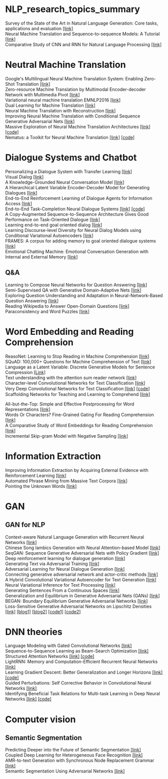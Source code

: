 # NLP_research_topics_summary
Survey of the State of the Art in Natural Language Generation: Core tasks, applications and evaluation [[link]](https://arxiv.org/abs/1703.09902)  
Neural Machine Translation and Sequence-to-sequence Models: A Tutorial [[link]](https://arxiv.org/abs/1703.01619)  
Comparative Study of CNN and RNN for Natural Language Processing [[link]](https://arxiv.org/pdf/1702.01923.pdf)  

# Neutral Machine Translation 
Google's Multilingual Neural Machine Translation System: Enabling Zero-Shot Translation [[link]](https://arxiv.org/abs/1611.04558v1)  
Zero-resource Machine Translation by Multimodal Encoder-decoder Network with Multimedia Pivot [[link]](https://arxiv.org/abs/1611.04503v1)  
Variational neural machine translation EMNLP2016 [[link]](https://arxiv.org/pdf/1605.07869.pdf)  
Dual Learning for Machine Translation [[link]](https://arxiv.org/abs/1611.00179)  
Neural Machine Translation with Reconstruction [[link]](https://arxiv.org/pdf/1611.01874v2.pdf)  
Improving Neural Machine Translation with Conditional Sequence Generative Adversarial Nets [[link]](https://arxiv.org/abs/1703.04887)  
Massive Exploration of Neural Machine Translation Architectures [[link]](https://arxiv.org/abs/1703.03906) [[code]](https://github.com/google/seq2seq/)  
Nematus: a Toolkit for Neural Machine Translation [[link]](https://arxiv.org/pdf/1703.04357.pdf) [[code]](https://github.com/rsennrich/nematus)  

# Dialogue Systems and Chatbot
Personalizing a Dialogue System with Transfer Learning [[link]](https://arxiv.org/abs/1610.02891v2)  
Visual Dialog [[link]](https://arxiv.org/abs/1611.08669v2)  
A Knowledge-Grounded Neural Conversation Model [[link]](https://arxiv.org/pdf/1702.01932.pdf)  
A Hierarchical Latent Variable Encoder-Decoder Model for Generating Dialogues [[link]](https://arxiv.org/pdf/1605.06069.pdf)  
End-to-End Reinforcement Learning of Dialogue Agents for Information Access [[link]](https://arxiv.org/abs/1609.00777v2)  
End-to-End Task-Completion Neural Dialogue Systems [[link]](https://arxiv.org/abs/1703.01008) [[code]](https://github.com/MiuLab/TC-Bot)  
A Copy-Augmented Sequence-to-Sequence Architecture Gives Good Performance on Task-Oriented Dialogue [[link]](https://arxiv.org/pdf/1701.04024.pdf)  
Learning end-to-end goal oriented dialog [[link]](https://openreview.net/pdf?id=S1Bb3D5gg)  
Learning Discourse-level Diversity for Neural Dialog Models using Conditional Variational Autoencoders [[link]](https://arxiv.org/pdf/1703.10960.pdf)  
FRAMES: A corpus for adding memory to goal oriented dialogue systems [[link]](https://arxiv.org/pdf/1704.00057.pdf)  
Emotional Chatting Machine: Emotional Conversation Generation with Internal and External Memory [[link]](https://arxiv.org/abs/1704.01074)  
## Q&A
Learning to Compose Neural Networks for Question Answering [[link]](https://arxiv.org/abs/1601.01705v4)  
Semi-Supervised QA with Generative Domain-Adaptive Nets [[link]](https://arxiv.org/abs/1702.02206v1)  
Exploring Question Understanding and Adaptation in Neural-Network-Based Question Answering [[link]](https://arxiv.org/pdf/1703.04617.pdf)  
Reading Wikipedia to Answer Open-Domain Questions [[link]](https://arxiv.org/abs/1704.00051)  
Paraconsistency and Word Puzzles [[link]](https://arxiv.org/abs/1608.01338)  

# Word Embedding and Reading Comprehension
ReasoNet: Learning to Stop Reading in Machine Comprehension [[link]](https://arxiv.org/abs/1609.05284v1)  
SQuAD: 100,000+ Questions for Machine Comprehension of Text [[link]](https://arxiv.org/abs/1606.05250)  
Language as a Latent Variable: Discrete Generative Models for Sentence Compression [[Link]](https://arxiv.org/pdf/1609.07317v1.pdf)  
Text understanding with the attention sum reader network [[link]](https://arxiv.org/abs/1603.01547)  
Character-level Convolutional Networks for Text Classification [[link]](https://arxiv.org/abs/1509.01626)  
Very Deep Convolutional Networks for Text Classiﬁcation [[link]](https://arxiv.org/abs/1606.01781) [[code]](https://github.com/geduo15/Very-Deep-Convolutional-Networks-for-Natural-Language-Processing-in-tensorflow)  
Scaffolding Networks for Teaching and Learning to Comprehend [[link]](https://arxiv.org/abs/1702.08653)  

All-but-the-Top: Simple and Effective Postprocessing for Word Representations [[link]](https://arxiv.org/abs/1702.01417)  
Words Or Characters? Fine-Grained Gating For Reading Comprehension [[link]](https://arxiv.org/pdf/1611.01724v1.pdf)  
A Comparative Study of Word Embeddings for Reading Comprehension [[link]](https://arxiv.org/abs/1703.00993)  
Incremental Skip-gram Model with Negative Sampling [[link]](https://arxiv.org/pdf/1704.03956.pdf)  

# Information Extraction
Improving Information Extraction by Acquiring External Evidence with Reinforcement Learning [[link]]()  
Automated Phrase Mining from Massive Text Corpora [[link]](https://arxiv.org/abs/1702.04457v2)  
Pointing the Unknown Words [[link]](https://arxiv.org/abs/1603.08148v3)  

# GAN
## GAN for NLP
Context-aware Natural Language Generation with Recurrent Neural Networks [[link]](https://arxiv.org/abs/1611.09900v1)  
Chinese Song Iambics Generation with Neural Attention-based Model [[link]](https://arxiv.org/abs/1604.06274v2)  
SeqGAN: Sequence Generative Adversarial Nets with Policy Gradient [[link]](https://arxiv.org/pdf/1609.05473.pdf)  
Deep reinforcement learning for dialogue generation [[link]](https://arxiv.org/abs/1606.01541)  
Generating Text via Adversarial Training [[link]](http://people.duke.edu/~yz196/pdf/textgan.pdf)  
Adversarial Learning for Neural Dialogue Generation [[link]](https://arxiv.org/pdf/1701.06547.pdf)  
Connecting generative adversarial network and actor-critic methods [[link]](https://arxiv.org/pdf/1610.01945.pdf)  
A Hybrid Convolutional Variational Autoencoder for Text Generation [[link]](https://arxiv.org/pdf/1702.02390.pdf)  
Neural Variational Inference for Text Processing [[link]](https://arxiv.org/pdf/1511.06038.pdf)  
Generating Sentences From a Continuous Spaces [[link]](https://aclweb.org/anthology/K/K16/K16-1002.pdf)  
Generalization and Equilibrium in Generative Adversarial Nets (GANs) [[link]](https://arxiv.org/abs/1703.00573)  
BEGAN: Boundary Equilibrium Generative Adversarial Networks [[link]](https://arxiv.org/abs/1703.10717)  
Loss-Sensitive Generative Adversarial Networks on Lipschitz Densities [[link]](https://arxiv.org/abs/1701.06264) [[blog1]](https://zhuanlan.zhihu.com/p/25204020) [[blog2]](https://zhuanlan.zhihu.com/p/25580027) [[code1]](https://github.com/guojunq/lsgan) [[code2]](https://github.com/guojunq/glsgan)  

# DNN theories
Language Modeling with Gated Convolutional Networks [[link]](https://arxiv.org/abs/1612.08083v1)  
Sequence-to-Sequence Learning as Beam-Search Optimization [[link]](https://arxiv.org/abs/1606.02960v2)  
Structured Attention Networks [[link]](https://arxiv.org/abs/1702.00887) [[code]](https://github.com/harvardnlp/struct-attn)  
LightRNN: Memory and Computation-Efficient Recurrent Neural Networks [[link]](https://papers.nips.cc/paper/6512-lightrnn-memory-and-computation-efficient-recurrent-neural-networks.pdf)  
Learning Gradient Descent: Better Generalization and Longer Horizons [[link]](https://arxiv.org/abs/1703.03633) [[code]](https://github.com/vfleaking/rnnprop)  
Guided Perturbations: Self Corrective Behavior in Convolutional Neural Networks [[link]](https://arxiv.org/abs/1703.07928)  
Identifying Beneficial Task Relations for Multi-task Learning in Deep Neural Networks [[link]](https://arxiv.org/abs/1702.08303) [[code]](https://github.com/jbingel/eacl2017_mtl)  

# Computer vision
## Semantic Segmentation
Predicting Deeper into the Future of Semantic Segmentation [[link]](https://arxiv.org/abs/1703.07684)  
Coupled Deep Learning for Heterogeneous Face Recognition [[link]](https://arxiv.org/pdf/1704.02450.pdf)  
AMR-to-text Generation with Synchronous Node Replacement Grammar [[link]](https://arxiv.org/pdf/1702.00500v3.pdf)  
Semantic Segmentation Using Adversarial Networks [[link]](https://arxiv.org/abs/1611.08408)  



